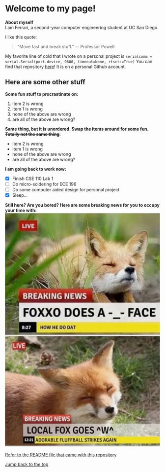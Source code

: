 # Welcome to my page! 
**About myself** <br>
I am Ferrari, a second-year computer engineering student at UC San Diego. 

I like this quote:
> "Move fast and break stuff." 
-- Professor Powell

My favorite line of cold that I wrote on a personal project is `serialcomm = serial.Serial(port.device, 9600, timeout=None, rtscts=True)`
You can find that repository [here](https://github.com/B1Bomber/binaryKeyboard)! It is on a personal Github account. 

## Here are some other stuff
**Some fun stuff to procrastinate on:**
1. item 2 is wrong
2. item 1 is wrong
3. none of the above are wrong
4. are all of the above are wrong?


**Same thing, but it is unordered. Swap the items around for some fun. ~~Totally not the same thing~~:**
- item 2 is wrong
- item 1 is wrong
- none of the above are wrong
- are all of the above are wrong?


**I am going back to work now:**
- [x] Finish CSE 110 Lab 1
- [ ] Do micro-soldering for ECE 196
- [ ] Do some computer aided design for personal project
- [x] Sleep...

**Still here? Are you bored? Here are some breaking news for you to occupy your time with:**
![A fox](foxxo.webp)

[Refer to the README file that came with this repository](./README.md)

[Jump back to the top](#h1-header)